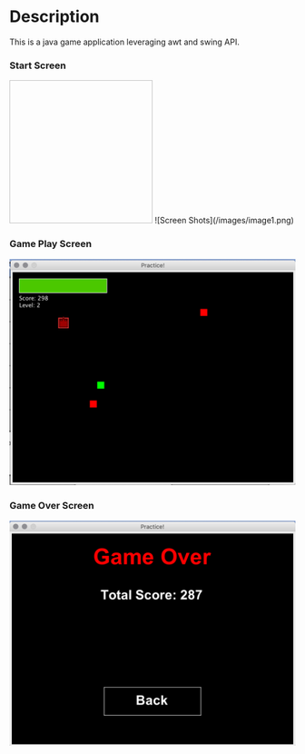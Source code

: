 # Description
This is a java game application leveraging awt and swing API.

### Start Screen
<img url="https://github.com/Zerro97/Space-Shooter/tree/master/images/image1.png" height="252px" width="252px"/>
![Screen Shots](/images/image1.png) <!-- .element height="50%" width="50%" -->

### Game Play Screen
![Screen Shots](/images/image2.png) <!-- .element height="50%" width="50%" -->

### Game Over Screen
![Screen Shots](/images/image3.png) <!-- .element height="50%" width="50%" -->
